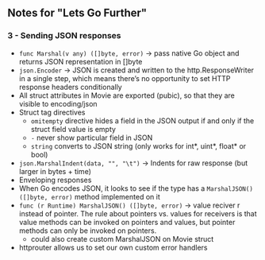 ## Notes for "Lets Go Further"

### 3 - Sending JSON responses
- ```func Marshal(v any) ([]byte, error)``` -> pass native Go object and returns JSON representation in []byte
- ```json.Encoder``` -> JSON is created and written to the http.ResponseWriter in a single step, which means there’s no opportunity to set HTTP response headers conditionally
- All struct attributes in Movie are exported (pubic), so that they are visible to encoding/json
- Struct tag directives
  - ```omitempty``` directive hides a field in the JSON output if and only if the struct field value is empty
  - ```-``` never show particular field in JSON
  - ```string``` converts to JSON string (only works for int*, uint*, float* or bool)
- ```json.MarshalIndent(data, "", "\t")``` -> Indents for raw response (but larger in bytes + time)
- Enveloping responses
- When Go encodes JSON, it looks to see if the type has a ```MarshalJSON() ([]byte, error)``` method implemented on it
- ```func (r Runtime) MarshalJSON() ([]byte, error)``` -> value reciver r instead of pointer. The rule about pointers vs. values for receivers is that value methods can be invoked on pointers and values, but pointer methods can only be invoked on pointers.
  - could also create custom MarshalJSON on Movie struct
- httprouter allows us to set our own custom error handlers
